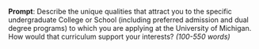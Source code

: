 **Prompt**: Describe the unique qualities that attract you to the specific undergraduate College or School (including preferred admission and dual degree programs) to which you are applying at the University of Michigan. How would that curriculum support your interests? _(100-550 words)_
